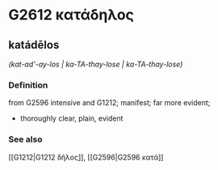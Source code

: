 # G2612 κατάδηλος

## katádēlos

_(kat-ad'-ay-los | ka-TA-thay-lose | ka-TA-thay-lose)_

### Definition

from G2596 intensive and G1212; manifest; far more evident; 

- thoroughly clear, plain, evident

### See also

[[G1212|G1212 δῆλος]], [[G2596|G2596 κατά]]
